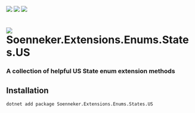 ﻿[![](https://img.shields.io/nuget/v/soenneker.extensions.enums.states.us.svg?style=for-the-badge)](https://www.nuget.org/packages/soenneker.extensions.enums.states.us/)
[![](https://img.shields.io/github/actions/workflow/status/soenneker/soenneker.extensions.enums.states.us/publish-package.yml?style=for-the-badge)](https://github.com/soenneker/soenneker.extensions.enums.states.us/actions/workflows/publish-package.yml)
[![](https://img.shields.io/nuget/dt/soenneker.extensions.enums.states.us.svg?style=for-the-badge)](https://www.nuget.org/packages/soenneker.extensions.enums.states.us/)

# ![](https://user-images.githubusercontent.com/4441470/224455560-91ed3ee7-f510-4041-a8d2-3fc093025112.png) Soenneker.Extensions.Enums.States.US
### A collection of helpful US State enum extension methods

## Installation

```
dotnet add package Soenneker.Extensions.Enums.States.US
```
